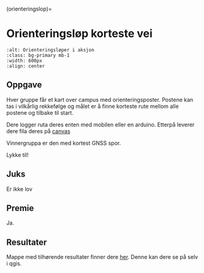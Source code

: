 (orienteringslop)=
# Orienteringsløp korteste vei

```{image} ../bilder/orientering.jpg
:alt: Orienteringsløper i aksjon
:class: bg-primary mb-1
:width: 600px
:align: center
```

## Oppgave

Hver gruppe får et kart over campus med orienteringsposter. Postene kan tas i vilkårlig rekkefølge og målet er å finne korteste rute mellom alle postene og tilbake til start.

Dere logger ruta deres enten med mobilen eller en arduino. Etterpå leverer dere fila deres på [canvas](https://nmbu.instructure.com/courses/10981/assignments/45448)

Vinnergruppa er den med kortest GNSS spor.

Lykke til!


## Juks
Er ikke lov

## Premie
Ja.

## Resultater

Mappe med tilhørende resultater finner dere [her](../filer/qgis/Orienteringsløp_korteste_vei/korteste_vei.qgz). Denne kan dere se på selv i qgis.
